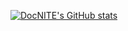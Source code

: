[![DocNITE's GitHub stats](https://github-readme-stats.vercel.app/api?username=DocNITE)](https://github.com/anuraghazra/github-readme-stats)

